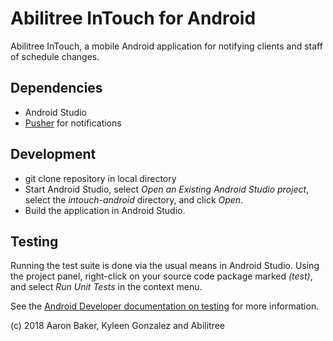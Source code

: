# Abilitree InTouch for Android
Abilitree InTouch, a mobile Android application for notifying clients and staff of schedule changes.

## Dependencies

* Android Studio
* [Pusher](https://pusher.com) for notifications

## Development

* git clone repository in local directory
* Start Android Studio, select _Open an Existing Android Studio project_, select the _intouch-android_ directory, and click _Open_.
* Build the application in Android Studio.

## Testing

Running the test suite is done via the usual means in Android Studio. Using the
project panel, right-click on your source code package marked _(test)_, and select
_Run Unit Tests_ in the context menu.

See the [Android Developer documentation on testing](https://developer.android.com/studio/test/)
for more information.

(c) 2018 Aaron Baker, Kyleen Gonzalez and Abilitree
